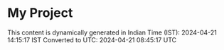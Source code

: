 # My Project

This content is dynamically generated in Indian Time (IST): 2024-04-21 14:15:17 IST
Converted to UTC: 2024-04-21 08:45:17 UTC
